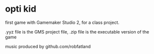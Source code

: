 # opti kid

first game with Gamemaker Studio 2, for a class project.

.yyz file is the GMS project file, .zip file is the executable version of the game

music produced by github.com/robfatland
